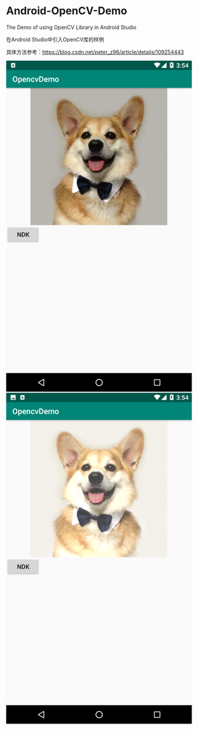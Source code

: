 # Android-OpenCV-Demo
The Demo of using OpenCV Library in Android Studio

在Android Studio中引入OpenCV库的样例


具体方法参考：https://blog.csdn.net/peter_z96/article/details/109254443

![Reulst1](https://github.com/ShaoZeng/Android-OpenCV-Demo/blob/main/Result1.png)
![Reulst2](https://github.com/ShaoZeng/Android-OpenCV-Demo/blob/main/Result2.png)
